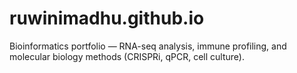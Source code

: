 # ruwinimadhu.github.io
Bioinformatics portfolio — RNA-seq analysis, immune profiling, and molecular biology methods (CRISPRi, qPCR, cell culture).
